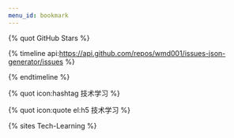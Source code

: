 ```yaml
---
menu_id: bookmark
---
```


{% quot GitHub Stars %}

{% timeline api:https://api.github.com/repos/wmd001/issues-json-generator/issues %}

{% endtimeline %}

{% quot icon:hashtag 技术学习 %}


{% quot icon:quote el:h5 技术学习 %}

{% sites Tech-Learning %}
